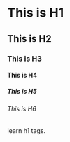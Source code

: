 # This is H1
## This is H2
### This is H3
#### This is H4
##### This is H5
###### This is H6

learn h1 tags.
